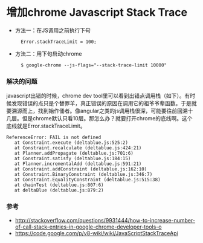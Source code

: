# 增加chrome Javascript Stack Trace

* 方法一：在JS调用之前执行下句    

	 	Error.stackTraceLimit = 100;
* 方法二：用下句启动chrome  

		$ google-chrome --js-flags="--stack-trace-limit 10000"

### 解决的问题

javascript出错的时候，chrome dev tool里可以看到出错点调用栈（如下）。有时候发现错误的点只是个替罪羊，真正错误的原因在调用它的祖爷爷辈函数。于是就要溯源而上，找到始作俑者。像angular之类的js调用栈很深，可能要往前回溯十几层。但是chrome默认只看10层。那怎么办？就要打开chrome的底线啊。这个底线就是Error.stackTraceLimit。

	ReferenceError: FAIL is not defined
	   at Constraint.execute (deltablue.js:525:2)
	   at Constraint.recalculate (deltablue.js:424:21)
	   at Planner.addPropagate (deltablue.js:701:6)
	   at Constraint.satisfy (deltablue.js:184:15)
	   at Planner.incrementalAdd (deltablue.js:591:21)
	   at Constraint.addConstraint (deltablue.js:162:10)
	   at Constraint.BinaryConstraint (deltablue.js:346:7)
	   at Constraint.EqualityConstraint (deltablue.js:515:38)
	   at chainTest (deltablue.js:807:6)
	   at deltaBlue (deltablue.js:879:2)

### 参考
* <http://stackoverflow.com/questions/9931444/how-to-increase-number-of-call-stack-entries-in-google-chrome-developer-tools-o> 
* <https://code.google.com/p/v8-wiki/wiki/JavaScriptStackTraceApi>